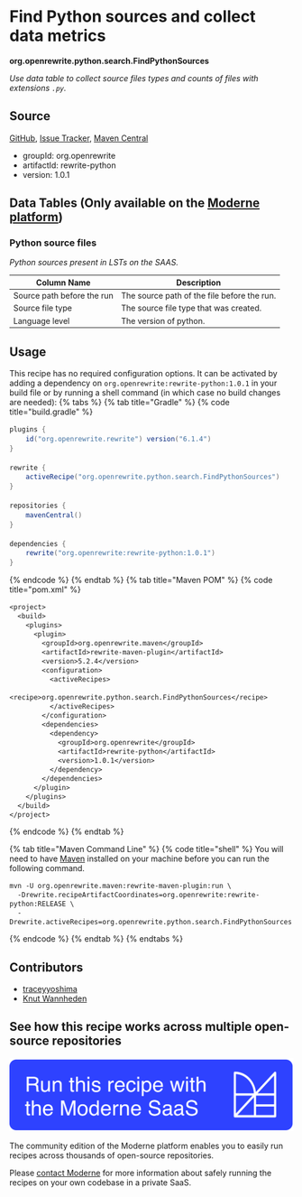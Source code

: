 # Find Python sources and collect data metrics

**org.openrewrite.python.search.FindPythonSources**

_Use data table to collect source files types and counts of files with extensions `.py`._

## Source

[GitHub](https://github.com/openrewrite/rewrite-python/blob/main/src/main/java/org/openrewrite/python/search/FindPythonSources.java), [Issue Tracker](https://github.com/openrewrite/rewrite-python/issues), [Maven Central](https://central.sonatype.com/artifact/org.openrewrite/rewrite-python/1.0.1/jar)

* groupId: org.openrewrite
* artifactId: rewrite-python
* version: 1.0.1

## Data Tables (Only available on the [Moderne platform](https://app.moderne.io/))

### Python source files

_Python sources present in LSTs on the SAAS._

| Column Name | Description |
| ----------- | ----------- |
| Source path before the run | The source path of the file before the run. |
| Source file type | The source file type that was created. |
| Language level | The version of python. |


## Usage

This recipe has no required configuration options. It can be activated by adding a dependency on `org.openrewrite:rewrite-python:1.0.1` in your build file or by running a shell command (in which case no build changes are needed): 
{% tabs %}
{% tab title="Gradle" %}
{% code title="build.gradle" %}
```groovy
plugins {
    id("org.openrewrite.rewrite") version("6.1.4")
}

rewrite {
    activeRecipe("org.openrewrite.python.search.FindPythonSources")
}

repositories {
    mavenCentral()
}

dependencies {
    rewrite("org.openrewrite:rewrite-python:1.0.1")
}
```
{% endcode %}
{% endtab %}
{% tab title="Maven POM" %}
{% code title="pom.xml" %}
```markup
<project>
  <build>
    <plugins>
      <plugin>
        <groupId>org.openrewrite.maven</groupId>
        <artifactId>rewrite-maven-plugin</artifactId>
        <version>5.2.4</version>
        <configuration>
          <activeRecipes>
            <recipe>org.openrewrite.python.search.FindPythonSources</recipe>
          </activeRecipes>
        </configuration>
        <dependencies>
          <dependency>
            <groupId>org.openrewrite</groupId>
            <artifactId>rewrite-python</artifactId>
            <version>1.0.1</version>
          </dependency>
        </dependencies>
      </plugin>
    </plugins>
  </build>
</project>
```
{% endcode %}
{% endtab %}

{% tab title="Maven Command Line" %}
{% code title="shell" %}
You will need to have [Maven](https://maven.apache.org/download.cgi) installed on your machine before you can run the following command.

```shell
mvn -U org.openrewrite.maven:rewrite-maven-plugin:run \
  -Drewrite.recipeArtifactCoordinates=org.openrewrite:rewrite-python:RELEASE \
  -Drewrite.activeRecipes=org.openrewrite.python.search.FindPythonSources
```
{% endcode %}
{% endtab %}
{% endtabs %}

## Contributors
* [traceyyoshima](tracey.yoshima@gmail.com)
* [Knut Wannheden](knut@moderne.io)


## See how this recipe works across multiple open-source repositories

[![Moderne Link Image](/.gitbook/assets/ModerneRecipeButton.png)](https://app.moderne.io/recipes/org.openrewrite.python.search.FindPythonSources)

The community edition of the Moderne platform enables you to easily run recipes across thousands of open-source repositories.

Please [contact Moderne](https://moderne.io/product) for more information about safely running the recipes on your own codebase in a private SaaS.
